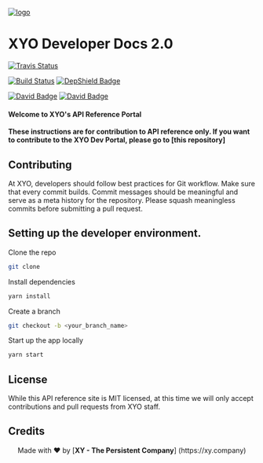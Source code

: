 [logo]: https://cdn.xy.company/img/brand/XY_Logo_GitHub.png

[![logo]](https://xy.company)

# XYO Developer Docs 2.0

<a href="">
  <img alt="Travis Status" src="https://travis-ci.com/XYOracleNetwork/app-documentation-react.svg?token=DwLaRUVjarU2ZypyaHXe&branch=master">
</a>

[![Build Status](https://travis-ci.com/XYOracleNetwork/app-documentation-react-nodejs.svg?branch=master)](https://travis-ci.com/) [![DepShield Badge](https://depshield.sonatype.org/badges/XYOracleNetwork/app-documentation-react/depshield.svg)](https://depshield.github.io)

[![David Badge](https://david-dm.org/xyoraclenetwork/app-documentation-react/status.svg)](https://david-dm.org/xyoraclenetwork/app-documentation-react) [![David Badge](https://david-dm.org/xyoraclenetwork/app-documentation-react/dev-status.svg)](https://david-dm.org/xyoraclenetwork/app-documentation-react)

#### Welcome to XYO's API Reference Portal

**These instructions are for contribution to API reference only. If you want to contribute to the XYO Dev Portal, please go to [this repository]**

## Contributing 

At XYO, developers should follow best practices for Git workflow. Make sure that every commit builds. Commit messages should be meaningful and serve as a meta history for the repository. Please squash meaningless commits before submitting a pull request. 

## Setting up the developer environment. 

Clone the repo 

```sh
git clone 
```

Install dependencies 

```sh
yarn install 
```

Create a branch

```sh
git checkout -b <your_branch_name>
```

Start up the app locally

```sh
yarn start
```

## License 

While this API reference site is MIT licensed, at this time we will only accept contributions and pull requests from XYO staff.  

## Credits


<p align="center">Made with  ❤️  by [<b>XY - The Persistent Company</b>] (https://xy.company)</p>
